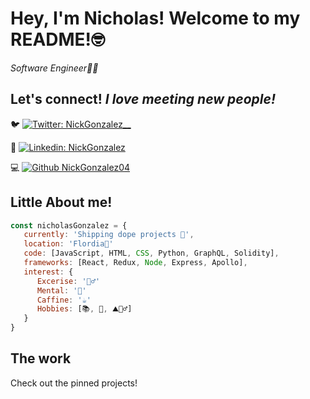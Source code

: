 
# Hey, I'm Nicholas! Welcome to my README!🤓

   <em>Software Engineer👨‍💻</em></br>
   

## Let's connect! <em>I love meeting new people!</em>
🐦 [![Twitter: NickGonzalez__](https://img.shields.io/twitter/follow/NickGonzalez__?style=social)](https://twitter.com/NickGonzalez__)

👔 [![Linkedin: NickGonzalez ](https://img.shields.io/badge/-nicholasgonzalez1-blue?style=flat-square&logo=Linkedin&logoColor=white&link=https://www.linkedin.com/in/nicholasgonzalez1/)](https://www.linkedin.com/in/nicholasgonzalez1/)

💻 [![Github NickGonzalez04](https://img.shields.io/github/followers/NickGonzalez04?label=follow&style=social)](https://github.com/NickGonzalez04/)

## Little About me!
```javaScript
const nicholasGonzalez = {
   currently: 'Shipping dope projects 🚀',
   location: 'Flordia🌴'
   code: [JavaScript, HTML, CSS, Python, GraphQL, Solidity],
   frameworks: [React, Redux, Node, Express, Apollo],
   interest: {
      Excerise: '🏃‍♂️'
      Mental: '🧘'
      Caffine: '☕️'
      Hobbies: [📚, 🌊, ⛰🚶‍♂️]
   }
}
```

## The work

Check out the pinned projects!
 
